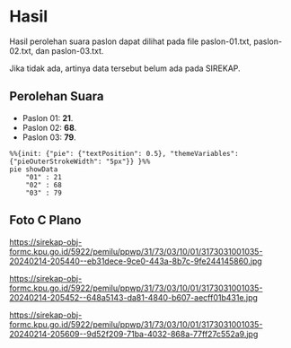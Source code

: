 # Hasil

Hasil perolehan suara paslon dapat dilihat pada file paslon-01.txt, paslon-02.txt, dan paslon-03.txt.

Jika tidak ada, artinya data tersebut belum ada pada SIREKAP.

## Perolehan Suara

 * Paslon 01: **21**.
 * Paslon 02: **68**.
 * Paslon 03: **79**.

```mermaid
%%{init: {"pie": {"textPosition": 0.5}, "themeVariables": {"pieOuterStrokeWidth": "5px"}} }%%
pie showData
    "01" : 21
    "02" : 68
    "03" : 79
```
## Foto C Plano

https://sirekap-obj-formc.kpu.go.id/5922/pemilu/ppwp/31/73/03/10/01/3173031001035-20240214-205440--eb31dece-9ce0-443a-8b7c-9fe244145860.jpg

https://sirekap-obj-formc.kpu.go.id/5922/pemilu/ppwp/31/73/03/10/01/3173031001035-20240214-205452--648a5143-da81-4840-b607-aecff01b431e.jpg

https://sirekap-obj-formc.kpu.go.id/5922/pemilu/ppwp/31/73/03/10/01/3173031001035-20240214-205609--9d52f209-71ba-4032-868a-77ff27c552a9.jpg

